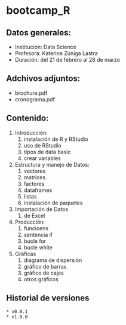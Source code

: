 # bootcamp_R

## Datos generales:

* Institución:  Data Science
* Profesora:    Katerine Zúniga Lastra
* Duración:     del 21 de febrero al 28 de marzo

## Adchivos adjuntos:

* brochure.pdf
* cronograma.pdf

## Contenido:

1. Introducción:
    1. instalación de R y RStudio
    1. uso de RStudio
    1. tipos de data basic
    1. crear variables
1. Estructura y manejo de Datos:
    1. vectores
    1. matrices
    1. factores
    1. dataframes
    1. listas
    1. instalación de paquetes
1. Importación de Datos
    1. de Excel
1. Producción:
    1. funcioens
    1. sentencia if
    1. bucle for
    1. bucle white
1. Gráficas
    1. diagrama de dispersión
    1. gráfico de barras
    1. gráfico de cajas
    1. otros gráficos

## Historial de versiones
    * v0.0.1
    * v1.0.0